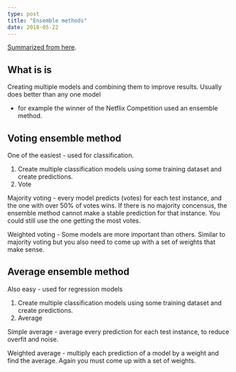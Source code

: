 ```yaml
---
type: post
title: "Ensemble methods"
date: 2018-05-22
---
```


[Summarized from here](https://www.toptal.com/machine-learning/ensemble-methods-machine-learning).

## What is is

Creating multiple models and combining them to improve results.
Usually does better than any one model 
- for example the winner of the Netflix Competition used an ensemble method.

## Voting ensemble method

One of the easiest - used for classification.

1. Create multiple classification models using some training dataset and create predictions.
2. Vote

  Majority voting - every model predicts (votes) for each test instance,
  and the one with over 50% of votes wins.
  If there is no majority concensus, the ensemble method cannot make a stable prediction for that instance.
  You could still use the one getting the most votes.

  Weighted voting - Some models are more important than others. Similar to majority voting
  but you also need to come up with a set of weights that make sense.

## Average ensemble method

Also easy - used for regression models

1. Create multiple classification models using some training dataset and create predictions.
2. Average

Simple average - average every prediction for each test instance,
to reduce overfit and noise.

Weighted average - multiply each prediction of a model by a weight and find the average.
Again you must come up with a set of weights.













